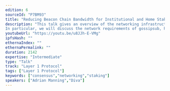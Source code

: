 ```yaml
---
edition: 6
sourceId: "P7BM93"
title: "Reducing Beacon Chain Bandwidth for Institutional and Home Stakers"
description: "This talk gives an overview of the networking infrastructure of beacon nodes and details some of the recent research being done significantly reduce the growing bandwidth requirements of the Ethereum consensus layer.
In particular, we will discuss the network requirements of gossipsub, how long-lived subnets can be the cause and a potential solution to high bandwidth usage as well as preliminary results from experiments with an experimental extension to the gossipsub protocol, episub."
youtubeUrl: "https://youtu.be/u8JJh-E-VMg"
ipfsHash: ""
ethernaIndex: ""
ethernaPermalink: ""
duration: 2142
expertise: "Intermediate"
type: "Talk"
track: "Layer 1 Protocol"
tags: ["Layer 1 Protocol"]
keywords: ["consensus","networking","staking"]
speakers: ["Adrian Manning","Diva"]
---
```

